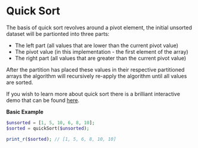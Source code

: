 # Quick Sort
The basis of quick sort revolves around a pivot element, the initial unsorted dataset will be partionted into three parts:
- The left part (all values that are lower than the current pivot value)
- The pivot value (in this implementation - the first element of the array)
- The right part (all values that are greater than the current pivot value)

After the partition has placed these values in their respective partitioned arrays the algorithm will recursively re-apply the algorithm until all values are sorted.


If you wish to learn more about quick sort there is a brilliant interactive demo that can be found [here](http://me.dt.in.th/page/Quicksort/).

**Basic Example**
```php
$unsorted = [1, 5, 10, 6, 8, 10];
$sorted = quickSort($unsorted);

print_r($sorted); // [1, 5, 6, 8, 10, 10]
```